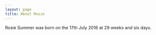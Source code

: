 ```yaml
---
layout: page
title: About Rosie
---
```


<p class="message">
  Rosie Summer was born on the 17th July 2016 at 29 weeks and six days.
</p>
